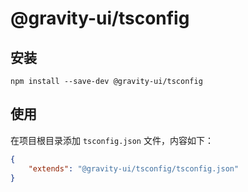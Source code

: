 # @gravity-ui/tsconfig

## 安装
```
npm install --save-dev @gravity-ui/tsconfig
```

## 使用
在项目根目录添加 `tsconfig.json` 文件，内容如下：

```json
{
    "extends": "@gravity-ui/tsconfig/tsconfig.json"
}
```